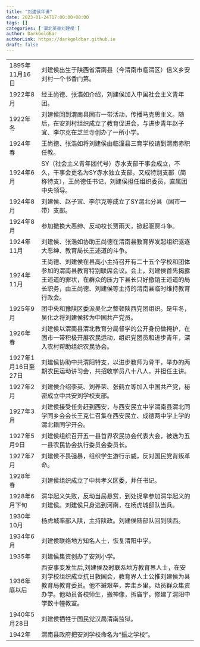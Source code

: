 ```yaml
---
title: "刘建侯年谱"
date: 2023-01-24T17:00:00+08:00
tags: []
categories: ['渭北英豪刘建侯']
author: DarkGoldBar
authorLink: https://darkgoldbar.github.io
draft: false
---
```

|||
|---|---|
|1895年11月16日|刘建侯出生于陕西省渭南县（今渭南市临渭区）信义乡安刘村一个书香门第。|
|1922年8月|经王尚德、张浩如介绍，刘建侯加入中国社会主义青年团。|
|1922年冬|刘建侯回到渭南县固市一带活动，传播马克思主义。随后，在安刘村组织成立了教育促进会，与进步青年赵子宜、李尔克在芝兰寺创办了一所小学。|
|1924年春|王尚德、张浩如将刘建侯由临潼县三育学校请到渭南赤职任教。|
|1924年6月|SY（社会主义青年团代号）赤水支部干事会成立，不久，干事会更名为SY赤水独立支部，又成特别支部（简称特支），王尚德任书记，刘建侯担任组织委员，直属团中央领导。|
|1924年8月|刘建侯、赵子宜、李尔克等成立了SY渭北分县（固市一带）支部。|
|1924年8月|参加撤换大恶绅、反动校长贾雨天，掀起驱贾斗争。|
|1924年11月|刘建侯、张浩如协助王尚德在渭南县教育界发起组织驱逐大恶绅、教育局长王述道的斗争。|
|1924年11月|王尚德、刘建侯在县高小主持召开有二十五个学校和团体参加的渭南县教育特别联席会议。会上，刘建侯首先揭露王述道的罪状，在群众的压力下县长只好撤销王述道的局长职务，由王尚德、刘建侯等主持的渭南县临时维持教育行政会。|
|1925年9月|团中央和豫陕区委派吴化之整顿陕西党团组织。是年冬，吴化之将刘建侯转为中国共产党员。|
|1926年春|刘建侯以渭南县渭北教育分局督学的公开身份做掩护，在固市一带积极开展农民运动，组织党团员和进步青年，深入农村帮助组织农民协会。|
|1927年1月16日至27日|刘建侯协助中共渭阳特支，以进步教师为骨干，举办的两期农民运动讲习会，共招收学员八十八人，并担任主讲。|
|1927年2月|刘建侯介绍李英、刘养荣、张鹤立等加入中国共产党，秘密成立中共安刘学校支部。|
|1927年3月|刘建侯接受任务赶到西安，与西安民立中学渭南县渭北同学同乡会会长王克仁召集在西安民立、成德两中学上学的渭北籍同学开会。|
|1927年5月9日|刘建侯组织召开五一县首界农民协会代表大会，被选为五一县农民协会执行委员会委员长。|
|1927年7月|刘建侯不畏强暴，组织学生游行示威，反对国民党背叛革命。|
|1928年春|刘建侯组织成立了中共孝义区委，并任书记。|
|1928年6月下旬|渭华起义失败，反动当局悬赏，到处捉拿参加渭华起义的刘建侯。刘建侯只身逃到河南，在杨虎城部队当兵。|
|1930年10月|杨虎城率部入陕，主持陕政。刘建侯随部队回到陕西。|
|1934年6月|刘建侯联络地方知名人士，恢复渭阳中学。|
|1935年|刘建侯集资创办了安刘小学。|
|1936年底以后|西安事变发生后,刘建侯及时联系地方教育界人士，在安刘学校组织成立抗日救国会，教育界人士公推刘建侯为县教育局教育委员。他不避艰辛，奔走乡里，动员群众集资办学。他动员各校师生，搬神像，拆庙宇，修建了渭阳中学数十幢教室。|
|1940年5月28日|刘建侯牺牲于国民党汉局渭南监狱。|
|1942年|渭南县政府把安刘学校命名为“振之学校”。|
